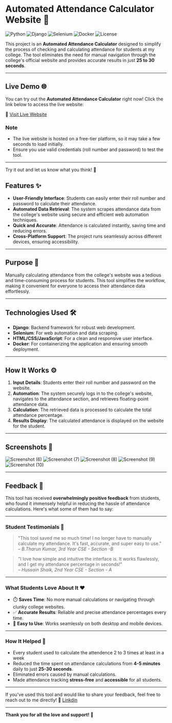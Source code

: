 # Automated Attendance Calculator Website 🚀

![Python](https://img.shields.io/badge/Python-3.x-blue)
![Django](https://img.shields.io/badge/Django-4.x-green)
![Selenium](https://img.shields.io/badge/Selenium-4.x-orange)
![Docker](https://img.shields.io/badge/Docker-✓-blue)
![License](https://img.shields.io/badge/License-MIT-yellow)

This project is an **Automated Attendance Calculator** designed to simplify the process of checking and calculating attendance for students at my college. The tool eliminates the need for manual navigation through the college's official website and provides accurate results in just **25 to 30 seconds**.

---
## Live Demo 🌐

You can try out the **Automated Attendance Calculator** right now! Click the link below to access the live website:

🔗 [Visit Live Website](https://automuted-attendence-calculator-website.onrender.com/)

### **Note**
- The live website is hosted on a free-tier platform, so it may take a few seconds to load initially.
- Ensure you use valid credentials (roll number and password) to test the tool.

---

Try it out and let us know what you think! 🚀

## Features ✨

- **User-Friendly Interface**: Students can easily enter their roll number and password to calculate their attendance.
- **Automated Data Retrieval**: The system scrapes attendance data from the college's website using secure and efficient web automation techniques.
- **Quick and Accurate**: Attendance is calculated instantly, saving time and reducing errors.
- **Cross-Platform Support**: The project runs seamlessly across different devices, ensuring accessibility.

---

## Purpose 🎯

Manually calculating attendance from the college's website was a tedious and time-consuming process for students. This tool simplifies the workflow, making it convenient for everyone to access their attendance data effortlessly.

---

## Technologies Used 🛠️

- **Django**: Backend framework for robust web development.
- **Selenium**: For web automation and data scraping.
- **HTML/CSS/JavaScript**: For a clean and responsive user interface.
- **Docker**: For containerizing the application and ensuring smooth deployment.

---

## How It Works ⚙️

1. **Input Details**: Students enter their roll number and password on the website.
2. **Automation**: The system securely logs in to the college's website, navigates to the attendance section, and retrieves floating-point attendance data.
3. **Calculation**: The retrieved data is processed to calculate the total attendance percentage.
4. **Results Display**: The calculated attendance is displayed on the website for the student.

---

## Screenshots 📸
![Screenshot (6)](https://github.com/user-attachments/assets/f8031036-e722-4a21-bf72-13751abbe532)
![Screenshot (7)](https://github.com/user-attachments/assets/8e1d8094-c3af-4404-944d-0a1d9b4ca79e)
![Screenshot (8)](https://github.com/user-attachments/assets/a3a61499-474a-405d-bc76-b12bdf30c3ac)
![Screenshot (9)](https://github.com/user-attachments/assets/cf514340-0708-42a1-8a92-8c25495a12ed)
![Screenshot (10)](https://github.com/user-attachments/assets/7168433c-70ea-4366-a8d6-9cff625a75aa)

---

## Feedback 💬

This tool has received **overwhelmingly positive feedback** from students, who found it immensely helpful in reducing the hassle of attendance calculations. Here's what some of them had to say:

---

### **Student Testimonials** 🌟

> "This tool saved me so much time! I no longer have to manually calculate my attendance. It's fast, accurate, and super easy to use."  
> – *B.Tharun Kumar, 3rd Year CSE - Section -B*

> "I love how simple and intuitive the interface is. It works flawlessly, and I get my attendance percentage in seconds!"  
> – *Hussain Shaik, 2nd Year CSE - Section - A*

---

### **What Students Love About It** ❤️

- ⏱️ **Saves Time**: No more manual calculations or navigating through clunky college websites.
- ✅ **Accurate Results**: Reliable and precise attendance percentages every time.
- 📱 **Easy to Use**: Works seamlessly on both desktop and mobile devices.

---

### **How It Helped** 🚀
- Every student used to calculate the attendence 2 to 3 times at least in a week
- Reduced the time spent on attendance calculations from **4-5 minutes** daily  to just **25-30 seconds**.
- Eliminated errors caused by manual calculations.
- Made attendance tracking **stress-free** and **accessible** for all students.

---

If you've used this tool and would like to share your feedback, feel free to reach out to me directly! 
🔗 [Linkdin](https://www.linkedin.com/in/mohammedumar474/)

---

**Thank you for all the love and support!** 🙌


